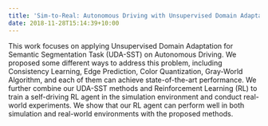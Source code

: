 ```yaml
---
title: 'Sim-to-Real: Autonomous Driving with Unsupervised Domain Adaptation for Semantic Segmentation'
date: 2018-11-28T15:14:39+10:00
---
```


This work focuses on applying Unsupervised Domain Adaptation for Semantic Segmentation Task (UDA-SST) on Autonomous Driving. We proposed some different ways to address this problem, including Consistency Learning, Edge Prediction, Color Quantization, Gray-World Algorithm, and each of them can achieve state-of-the-art performance. We further combine our UDA-SST methods and Reinforcement Learning (RL) to train a self-driving RL agent in the simulation environment and conduct real-world experiments. We show that our RL agent can perform well in both simulation and real-world environments with the proposed methods.